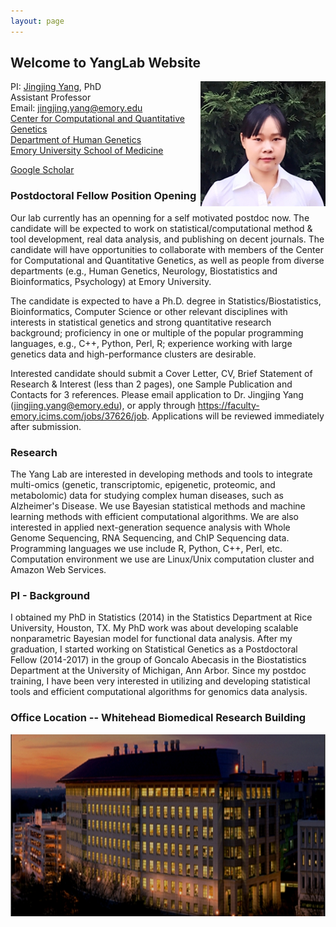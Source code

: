 ```yaml
---
layout: page
---
```


<!-- {% include JB/setup %} -->



## Welcome to YangLab Website

<img style="float: right;" src="assets/JingjingPic.jpg" width = "200" height = "200">

PI: [Jingjing Yang](http://genetics.emory.edu/faculty/primary/yang-jingjing.html), PhD <br>
Assistant Professor <br>
Email: jingjing.yang@emory.edu <br>
[Center for Computational and Quantitative Genetics](http://ccqg.emory.edu/about/index.html) <br>
[Department of Human Genetics](http://genetics.emory.edu/) <br>
[Emory University School of Medicine](https://med.emory.edu/index.html)

[Google Scholar](https://scholar.google.com/citations?user=ANXPW-UAAAAJ&hl=en) 

### Postdoctoral Fellow Position Opening
Our lab currently has an openning for a self motivated postdoc now. The candidate will be expected to work on statistical/computational method & tool development, real data analysis, and publishing on decent journals. The candidate will have opportunities to collaborate with members of the Center for Computational and Quantitative Genetics, as well as people from diverse departments (e.g., Human Genetics, Neurology, Biostatistics and Bioinformatics, Psychology) at Emory University.

The candidate is expected to have a Ph.D. degree in Statistics/Biostatistics, Bioinformatics, Computer Science or other relevant disciplines with interests in statistical genetics and strong quantitative research background; proficiency in one or multiple of the popular programming languages, e.g., C++, Python, Perl, R; experience working with large genetics data and high-performance clusters are desirable.

Interested candidate should submit a Cover Letter, CV, Brief Statement of Research & Interest (less than 2 pages), one Sample Publication and Contacts for 3 references. Please email application to Dr. Jingjing Yang (jingjing.yang@emory.edu), or apply through https://faculty-emory.icims.com/jobs/37626/job. Applications will be reviewed immediately after submission. 


### Research
The Yang Lab are interested in developing methods and tools to integrate multi-omics (genetic, transcriptomic, epigenetic, proteomic, and metabolomic) data for studying complex human diseases, such as Alzheimer's Disease. We use Bayesian statistical methods and machine learning methods with efficient computational algorithms. We are also interested in applied next-generation sequence analysis with Whole Genome Sequencing, RNA Sequencing, and ChIP Sequencing data. Programming languages we use include R, Python, C++, Perl, etc. Computation environment we use are Linux/Unix computation cluster and Amazon Web Services. 


### PI - Background

I obtained my PhD in Statistics (2014) in the Statistics Department at Rice University, Houston, TX. My PhD work was about developing scalable nonparametric Bayesian model for functional data analysis. After my graduation, I started working on Statistical Genetics as a Postdoctoral Fellow (2014-2017) in the group of
Goncalo Abecasis in the Biostatistics Department at the University of Michigan, Ann Arbor. Since my postdoc training, I have been very interested in utilizing and developing statistical tools and efficient computational algorithms for genomics data analysis.

### Office Location -- Whitehead Biomedical Research Building
<img style="float: center;" src="assets/Whitehead.png">

